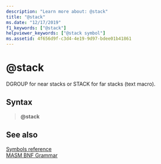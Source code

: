 ```yaml
---
description: "Learn more about: @stack"
title: "@stack"
ms.date: "12/17/2019"
f1_keywords: ["@stack"]
helpviewer_keywords: ["@stack symbol"]
ms.assetid: 4f656d9f-c3d4-4e19-9d97-bdee01b41861
---
```

# \@stack

DGROUP for near stacks or STACK for far stacks (text macro).

## Syntax

> **\@stack**

## See also

[Symbols reference](symbols-reference.md)\
[MASM BNF Grammar](masm-bnf-grammar.md)
